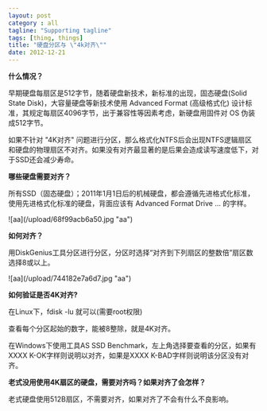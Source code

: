 ```yaml
---
layout: post
category : all
tagline: "Supporting tagline"
tags: [thing, things]
title: "硬盘分区与 \"4k对齐\""
date: 2012-12-21
---
```

**什么情况？**    
早期硬盘每扇区是512字节，随着硬盘新技术，新标准的出现，固态硬盘(Solid State Disk)，大容量硬盘等新技术使用 Advanced Format (高级格式化) 设计标准，其规定每扇区4096字节，出于兼容性等因素考虑，新硬盘用固件对 OS 伪装成512字节。    
    
如果不针对 &quot;4K对齐&quot; 问题进行分区，那么格式化NTFS后会出现NTFS逻辑扇区和硬盘的物理扇区不对齐。如果没有对齐最显著的是后果会造成读写速度低下，对于SSD还会减少寿命。    
    
**哪些硬盘需要对齐？**    
所有SSD（固态硬盘）；2011年1月1日后的机械硬盘，都会遵循先进格式化标准，使用先进格式化标准的硬盘，背面应该有 Advanced Format Drive ... 的字样。    
    
!\[aa\](/upload/68f99acb6a50.jpg "aa")    
    
**如何对齐？**    
用DiskGenius工具分区进行分区，分区时选择“对齐到下列扇区的整数倍”扇区数选择8或以上。    
    
!\[aa\](/upload/744182e7a6d7.jpg "aa")    
    
**如何验证是否4K对齐?**    
在Linux下，fdisk \-lu 就可以(需要root权限)    
查看每个分区起始的数字，能被8整除，就是4K对齐。    
    
在Windows下使用工具AS SSD Benchmark，左上角选择要查看的分区，如果有XXXX K\-OK字样则说明以对齐，如果是XXXX K\-BAD字样则说明该分区没有对齐。    
    
**老式没用使用4K扇区的硬盘，需要对齐吗？如果对齐了会怎样？**    
老式硬盘使用512B扇区，不需要对齐，如果对齐了不会有什么不良影响。